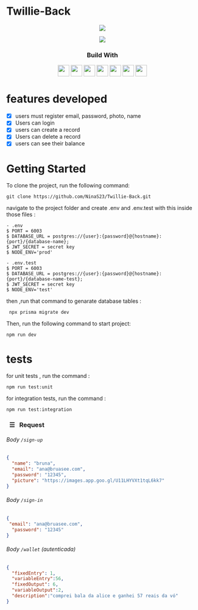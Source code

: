 # Twillie-Back

<div align="center">
	<img src="https://emojipedia-us.s3.amazonaws.com/source/microsoft-teams/337/money-bag_1f4b0.png">
</div>


<p align = "center">
   <img src="https://img.shields.io/badge/author-NinaS23-4dae71?style=flat-square" />
</p>


<div align="center">
  <h3>Build With</h3>

<img src="https://img.shields.io/badge/TypeScript-007ACC?style=for-the-badge&logo=typescript&logoColor=white" height="30px"/>
<img src="https://img.shields.io/badge/Jest-C21325?style=for-the-badge&logo=jest&logoColor=white" height="30px"/>
<img src="https://img.shields.io/badge/Prisma-3982CE?style=for-the-badge&logo=Prisma&logoColor=white" height="30px"/>
<img src="https://img.shields.io/badge/Express.js-000000?style=for-the-badge&logo=express&logoColor=white" height="30px"/>
<img src="https://img.shields.io/badge/PostgreSQL-316192?style=for-the-badge&logo=postgresql&logoColor=white" height="30px"/>
<img src="https://img.shields.io/badge/Node.js-339933?style=for-the-badge&logo=nodedotjs&logoColor=white" height="30px"/>
<img src="https://img.shields.io/badge/Heroku-430098?style=for-the-badge&logo=heroku&logoColor=white" height="30px"/>
</div>


#  features developed 
- [x] users must register email, password, photo, name
- [x] Users can login
- [x] users can create a record
- [x] Users can delete a record
- [x] users can see their balance

<!-- Getting Started -->

# Getting Started

To clone the project, run the following command:

```git
git clone https://github.com/NinaS23/Twillie-Back.git
```

navigate to the project folder and create .env and .env.test with this inside those files :

```git
- .env
$ PORT = 6003
$ DATABASE_URL = postgres://{user}:{password}@{hostname}:{port}/{database-name};
$ JWT_SECRET = secret key
$ NODE_ENV='prod'
```

```git
- .env.test
$ PORT = 6003
$ DATABASE_URL = postgres://{user}:{password}@{hostname}:{port}/{database-name-test};
$ JWT_SECRET = secret key 
$ NODE_ENV='test'
```
 then ,run that command to genarate database tables :
```git
 npx prisma migrate dev
```

Then, run the following command to start project:

```git
npm run dev 
```


# tests 

for unit tests , run the command :

```git
npm run test:unit
```
for integration tests, run the command :

```git
npm run test:integration
```

<!-- REQUESTS -->
### &nbsp; ☰ &nbsp; Request

###### Body _`/sign-up`_


```json
{
  "name": "bruna",
  "email": "ana@bruasee.com",
  "password": "12345",
  "picture": "https://images.app.goo.gl/U11LHYVXt1tqL6kk7"
}
```


###### Body _`/sign-in`_


```json
{
 "email": "ana@bruasee.com",
  "password": "12345"
}
```

###### Body _`/wallet`_ (autenticada)


```json
{
  "fixedEntry": 1,
  "variableEntry":56,
  "fixedOutput": 6,
  "variableOutput":2,
  "description":"comprei bala da alice e ganhei 57 reais da vó"
}
```

